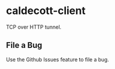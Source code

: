 # caldecott-client
TCP over HTTP tunnel.

## File a Bug

Use the Github Issues feature to file a bug.

